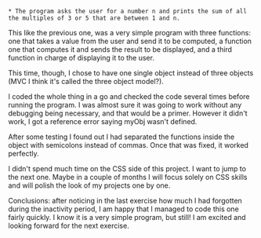 
	* The program asks the user for a number n and prints the sum of all the multiples of 3 or 5 that are between 1 and n.


This like the previous one, was a very simple program with three functions: one that takes a value from the user and send it to be computed, a function one that computes it and sends the result to be displayed, and a third function in charge of displaying it to the user.

This time, though, I chose to have one single object instead of three objects (MVC I think it's called the three object model?).

I coded the whole thing in a go and checked the code several times before running the program. I was almost sure it was going to work without any debugging being necessary, and that would be a primer. However it didn't work, I got a reference error saying myObj wasn't defined.

After some testing I found out I had separated the functions inside the object with semicolons instead of commas. Once that was fixed, it worked perfectly.

I didn't spend much time on the CSS side of this project. I want to jump to the next one. Maybe in a couple of months I will focus solely on CSS skills and will polish the look of my projects one by one.

Conclusions: after noticing in the last exercise how much I had forgotten during the inactivity period, I am happy that I managed to code this one fairly quickly. I know it is a very simple program, but still! I am excited and looking forward for the next exercise.